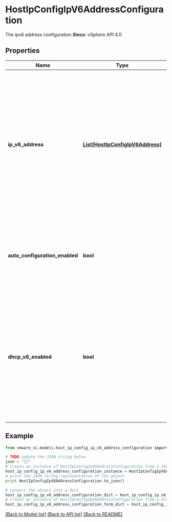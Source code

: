 # HostIpConfigIpV6AddressConfiguration

The ipv6 address configuration  ***Since:*** vSphere API 4.0 

## Properties
Name | Type | Description | Notes
------------ | ------------- | ------------- | -------------
**ip_v6_address** | [**List[HostIpConfigIpV6Address]**](HostIpConfigIpV6Address.md) | Ipv6 adrresses configured on the interface.  The global addresses can be configured through DHCP, stateless or manual configuration. Link local addresses can be only configured with the origin set to *other*.  ***Since:*** vSphere API 4.0  | [optional] 
**auto_configuration_enabled** | **bool** | Specify if IPv6 address and routing information information be enabled or not as per RFC 2462.  ***Since:*** vSphere API 4.0  | [optional] 
**dhcp_v6_enabled** | **bool** | The flag to indicate whether or not DHCP (dynamic host control protocol) is enabled to obtain an ipV6 address.  If this property is set to true, an ipV6 address is configured through dhcpV6.  ***Since:*** vSphere API 4.0  | [optional] 

## Example

```python
from vmware_vi.models.host_ip_config_ip_v6_address_configuration import HostIpConfigIpV6AddressConfiguration

# TODO update the JSON string below
json = "{}"
# create an instance of HostIpConfigIpV6AddressConfiguration from a JSON string
host_ip_config_ip_v6_address_configuration_instance = HostIpConfigIpV6AddressConfiguration.from_json(json)
# print the JSON string representation of the object
print HostIpConfigIpV6AddressConfiguration.to_json()

# convert the object into a dict
host_ip_config_ip_v6_address_configuration_dict = host_ip_config_ip_v6_address_configuration_instance.to_dict()
# create an instance of HostIpConfigIpV6AddressConfiguration from a dict
host_ip_config_ip_v6_address_configuration_form_dict = host_ip_config_ip_v6_address_configuration.from_dict(host_ip_config_ip_v6_address_configuration_dict)
```
[[Back to Model list]](../README.md#documentation-for-models) [[Back to API list]](../README.md#documentation-for-api-endpoints) [[Back to README]](../README.md)


